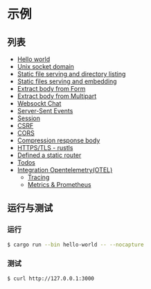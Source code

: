 # 示例

## 列表

* [Hello world][hello-world]
* [Unix socket domain][unix-socket]
* [Static file serving and directory listing][static-files/serve]
* [Static files serving and embedding][static-files/embed]
* [Extract body from Form][forms/form]
* [Extract body from Multipart][forms/multipart]
* [Websockt Chat][websocket-chat]
* [Server-Sent Events][sse]
* [Session][session]
* [CSRF][csrf]
* [CORS][cors]
* [Compression response body][compression]
* [HTTPS/TLS - rustls][rustls]
* [Defined a static router][static-routes]
* [Todos][routing/todos]
* [Integration Opentelemetry(OTEL)](https://github.com/open-telemetry/opentelemetry-rust)
  * [Tracing][otel/tracing]
  * [Metrics & Prometheus][otel/metrics]

## 运行与测试

### 运行

```bash
$ cargo run --bin hello-world -- --nocapture
```

### 测试

```bash
$ curl http://127.0.0.1:3000
```

[hello-world]: https://github.com/viz-rs/viz/blob/0.4.x/examples/hello-world
[unix-socket]: https://github.com/viz-rs/viz/blob/0.4.x/examples/unix-socket
[static-files/serve]: https://github.com/viz-rs/viz/blob/0.4.x/examples/static-files/serve
[static-files/embed]: https://github.com/viz-rs/viz/blob/0.4.x/examples/static-files/embed
[forms/form]: https://github.com/viz-rs/viz/blob/0.4.x/examples/forms/form
[forms/multipart]: https://github.com/viz-rs/viz/blob/0.4.x/examples/forms/multipart
[websocket-chat]: https://github.com/viz-rs/viz/blob/0.4.x/examples/websocket-chat
[sse]: https://github.com/viz-rs/viz/blob/0.4.x/examples/sse
[session]: https://github.com/viz-rs/viz/blob/0.4.x/examples/session
[csrf]: https://github.com/viz-rs/viz/blob/0.4.x/examples/csrf
[cors]: https://github.com/viz-rs/viz/blob/0.4.x/examples/cors
[compression]: https://github.com/viz-rs/viz/blob/0.4.x/examples/compresssion 
[rustls]: https://github.com/viz-rs/viz/blob/0.4.x/examples/rustls
[static-routes]: https://github.com/viz-rs/viz/blob/0.4.x/examples/static-routes
[routing/todos]: https://github.com/viz-rs/viz/blob/0.4.x/examples/routing/todos
[otel/tracing]: https://github.com/viz-rs/viz/blob/0.4.x/examples/otel/tracing
[otel/metrics]: https://github.com/viz-rs/viz/blob/0.4.x/examples/otel/metrics
